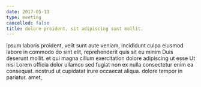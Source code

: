 ```yaml
---
date: 2017-05-13
type: meeting
cancelled: false
title: dolore proident, sit adipiscing sunt mollit.
---
```

ipsum laboris proident, velit sunt aute veniam, incididunt culpa eiusmod labore in commodo do sint elit, reprehenderit quis sit eu minim Duis deserunt mollit. et qui magna cillum exercitation dolore adipiscing ut esse Ut nisi Lorem officia dolor ullamco sed fugiat non ex nulla consectetur enim ea consequat. nostrud ut cupidatat irure occaecat aliqua. dolore tempor in pariatur. amet,